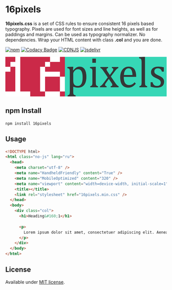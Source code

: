 # 16pixels

**16pixels.css** is a set of CSS rules to ensure consistent 16 pixels based typography. Pixels are used for font sizes and line heights, as well as for paddings and margins. Can be used as typography normalizer. No dependencies. Wrap your HTML content with class **.col** and you are done.

[![npm](https://img.shields.io/npm/v/16pixels.svg)](https://www.npmjs.com/package/16pixels)
[![Codacy Badge](https://app.codacy.com/project/badge/Grade/0de605fc9397497895508d26e3bdbae2)](https://www.codacy.com/manual/englishextra/16pixels/dashboard?utm_source=github.com&amp;utm_medium=referral&amp;utm_content=englishextra/16pixels&amp;utm_campaign=Badge_Grade)
[![CDNJS](https://img.shields.io/cdnjs/v/16pixels.svg)](https://cdnjs.com/libraries/16pixels)
[![jsdelivr](https://data.jsdelivr.com/v1/package/npm/16pixels/badge)](https://www.jsdelivr.com/package/npm/16pixels)

![16pixels](https://github.com/englishextra/16pixels/raw/master/img/16pixels-logo-36D7B7-935x230.png)

## npm Install

`npm install 16pixels`

## Usage

```html
<!DOCTYPE html>
<html class="no-js" lang="ru">
  <head>
    <meta charset="utf-8" />
    <meta name="HandheldFriendly" content="True" />
    <meta name="MobileOptimized" content="320" />
    <meta name="viewport" content="width=device-width, initial-scale=1" />
    <title></title>
    <link rel="stylesheet" href="16pixels.min.css" />
  </head>
  <body>
    <div class="col">
      <h1>Heading&#160;1</h1>

      <p>
        Lorem ipsum dolor sit amet, consectetuer adipiscing elit. Aenean commodo ligula eget dolor. Aenean massa. Cum sociis natoque penatibus et magnis dis parturient montes, nascetur ridiculus mus. Donec quam felis,
      </p>
    </div>
  </body>
</html>
```

## License

Available under [MIT license](https://opensource.org/licenses/MIT).
